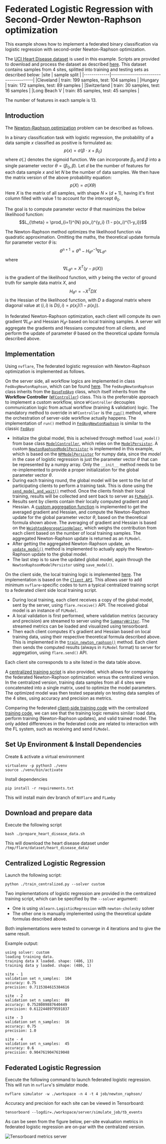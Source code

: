 # Federated Logistic Regression with Second-Order Newton-Raphson optimization

This example shows how to implement a federated binary
classification via logistic regression with second-order Newton-Raphson optimization.

The [UCI Heart Disease
dataset](https://archive.ics.uci.edu/dataset/45/heart+disease) is
used in this example. Scripts are provided to download and process the
dataset as described
[here](https://github.com/owkin/FLamby/tree/main/flamby/datasets/fed_heart_disease). This
dataset contains samples from 4 sites, splitted into training and
testing sets as described below:
|site         | sample split                          |
|-------------|---------------------------------------|
|Cleveland    | train: 199 samples, test: 104 samples |
|Hungary      | train: 172 samples, test: 89 samples  |
|Switzerland  | train: 30 samples, test: 16 samples   |
|Long Beach V | train: 85 samples, test: 45 samples   |

The number of features in each sample is 13.

## Introduction

The [Newton-Raphson
optimization](https://en.wikipedia.org/wiki/Newton%27s_method) problem
can be described as follows.

In a binary classification task with logistic regression, the
probability of a data sample $x$ classified as positive is formulated
as:
$$p(x) = \sigma(\beta \cdot x + \beta_{0})$$
where $\sigma(.)$ denotes the sigmoid function. We can incorporate
$\beta_{0}$ and $\beta$ into a single parameter vector $\theta =
( \beta_{0},  \beta)$. Let $d$ be the number
of features for each data sample $x$ and let $N$ be the number of data
samples. We then have the matrix version of the above probability
equation:
$$p(X) = \sigma( X \theta )$$
Here $X$ is the matrix of all samples, with shape $N \times (d+1)$,
having it's first column filled with value 1 to account for the
intercept $\theta_{0}$.

The goal is to compute parameter vector $\theta$ that maximizes the
below likelihood function:
$$L_{\theta} = \prod_{i=1}^{N} p(x_i)^{y_i} (1 - p(x_i)^{1-y_i})$$

The Newton-Raphson method optimizes the likelihood function via
quadratic approximation. Omitting the maths, the theoretical update
formula for parameter vector $\theta$ is:
$$\theta^{n+1} = \theta^{n} - H_{\theta^{n}}^{-1} \nabla L_{\theta^{n}}$$
where
$$\nabla L_{\theta^{n}} = X^{T}(y - p(X))$$
is the gradient of the likelihood function, with $y$ being the vector
of ground truth for sample data matrix $X$,  and
$$H_{\theta^{n}} = -X^{T} D X$$
is the Hessian of the likelihood function, with $D$ a diagonal matrix
where diagonal value at $(i,i)$ is $D(i,i) = p(x_i) (1 - p(x_i))$.

In federated Newton-Raphson optimization, each client will compute its
own gradient $\nabla L_{\theta^{n}}$ and Hessian $H_{\theta^{n}}$
based on local training samples. A server will aggregate the gradients
and Hessians computed from all clients, and perform the update of
parameter $\theta$ based on the theoretical update formula described
above.

## Implementation

Using `nvflare`, The federated logistic regression with Newton-Raphson
optimization is implemented as follows.

On the server side, all workflow logics are implemented in
class `FedAvgNewtonRaphson`, which can be found
[here](job/newton_raphson/app/custom/newton_raphson_workflow.py). The
`FedAvgNewtonRaphson` class inherits from the
[`BaseFedAvg`](https://github.com/NVIDIA/NVFlare/blob/main/nvflare/app_common/workflows/base_fedavg.py)
class, which itself inherits from the **Workflow Controller**
([`WFController`](https://github.com/NVIDIA/NVFlare/blob/main/nvflare/app_common/workflows/wf_controller.py))
class. This is the preferrable approach to implement a custom
workflow, since `WFController` decouples communication logic from
actual workflow (training & validation) logic. The mandatory
method to override in `WFController` is the
[`run()`](https://github.com/NVIDIA/NVFlare/blob/main/nvflare/app_common/workflows/wf_controller.py#L37)
method, where the orchestration of server-side workflow actually
happens. The implementation of `run()` method in
[`FedAvgNewtonRaphson`](job/newton_raphson/app/custom/newton_raphson_workflow.py)
is similar to the classic
[`FedAvg`](https://github.com/NVIDIA/NVFlare/blob/main/nvflare/app_common/workflows/fedavg.py#L44):
- Initialize the global model, this is acheived through method `load_model()`
  from base class
  [`ModelController`](https://github.com/NVIDIA/NVFlare/blob/main/nvflare/app_common/workflows/model_controller.py#L292),
  which relies on the
  [`ModelPersistor`](https://nvflare.readthedocs.io/en/main/glossary.html#persistor). A
  custom
  [`NewtonRaphsonModelPersistor`](job/newton_raphson/app/custom/newton_raphson_persistor.py)
  is implemented in this example, which is based on the
  [`NPModelPersistor`](https://github.com/NVIDIA/NVFlare/blob/main/nvflare/app_common/np/np_model_persistor.py)
  for numpy data, since the _model_ in the case of logistic regression
  is just the parameter vector $\theta$ that can be represented by a
  numpy array. Only the `__init__` method needs to be re-implemented
  to provide a proper initialization for the global parameter vector
  $\theta$.
- During each training round, the global model will be sent to the
  list of participating clients to perform a training task. This is
  done using the
  [`send_model_and_wait()`](https://github.com/NVIDIA/NVFlare/blob/main/nvflare/app_common/workflows/wf_controller.py#L41)
  method. Once
  the clients finish their local training, results will be collected
  and sent back to server as
  [`FLModel`](https://nvflare.readthedocs.io/en/main/programming_guide/fl_model.html#flmodel)s.
- Results sent by clients contain their locally computed gradient and
  Hessian. A [custom aggregation
  function](job/newton_raphson/app/custom/newton_raphson_workflow.py#L111)
  is implemented to get the averaged gradient and Hessian, and compute
  the Newton-Raphson update for the global parameter vector $\theta$,
  based on the theoretical formula shown above. The averaging of
  gradient and Hessian is based on the
  [`WeightedAggregationHelper`](https://github.com/NVIDIA/NVFlare/blob/main/nvflare/app_common/aggregators/weighted_aggregation_helper.py#L20),
  which weighs the contribution from each client based on the number
  of local training samples. The aggregated Newton-Raphson update is
  returned as an `FLModel`.
- After getting the aggregated Newton-Raphson update, an
  [`update_model()`](job/newton_raphson/app/custom/newton_raphson_workflow.py#L172)
  method is implemented to actually apply the Newton-Raphson update to
  the global model.
- The last step is to save the updated global model, again through
  the `NewtonRaphsonModelPersistor` using `save_model()`.


On the client side, the local training logic is implemented
[here](job/newton_raphson/app/custom/newton_raphson_train.py). The
implementation is based on the [`Client
API`](https://nvflare.readthedocs.io/en/main/programming_guide/execution_api_type.html#client-api). This
allows user to add minimum `nvflare`-specific codes to turn a typical
centralized training script to a federated client side local training
script.
- During local training, each client receives a copy of the global
  model, sent by the server, using `flare.receive()` API. The received
  global model is an instance of `FLModel`.
- A local validation is first performed, where validation metrics
  (accuracy and precision) are streamed to server using the
  [`SummaryWriter`](https://nvflare.readthedocs.io/en/main/apidocs/nvflare.client.tracking.html#nvflare.client.tracking.SummaryWriter). The
  streamed metrics can be loaded and visualized using tensorboard.
- Then each client computes it's gradient and Hessian based on local
  training data, using their respective theoretical formula described
  above. This is implemented in the
  [`train_newton_raphson()`](job/newton_raphson/app/custom/newton_raphson_train.py#L82)
  method. Each client then sends the computed results (always in
  `FLModel` format) to server for aggregation, using `flare.send()`
  API.

Each client site corresponds to a site listed in the data table above.

A [centralized training script](./train_centralized.py) is also
provided, which allows for comparing the federated Newton-Raphson
optimization versus the centralized version. In the centralized
version, training data samples from all 4 sites were concatenated into
a single matrix, used to optimize the model parameters. The
optimized model was then tested separately on testing data samples of
the 4 sites, using accuracy and precision as metrics.

Comparing the federated [client-side training
code](job/newton_raphson/app/custom/newton_raphson_train.py) with the
centralized [training code](./train_centralized.py), we can see that
the training logic remains similar: load data, perform training
(Newton-Raphson updates), and valid trained model. The only added
differences in the federated code are related to interaction with the
FL system, such as receiving and send `FLModel`.

## Set Up Environment & Install Dependencies

Create & activate a virtual environment
```
virtualenv -p python3 ./venv
source ./venv/bin/activate
```

Install dependencies
```
pip install -r requirements.txt
```
This will install main dev branch of `NVFlare` and `FLamby`

## Download and prepare data

Execute the following script
```
bash ./prepare_heart_disease_data.sh
```
This will download the heart disease dataset under
`/tmp/flare/dataset/heart_disease_data/`

## Centralized Logistic Regression

Launch the following script:
```
python ./train_centralized.py --solver custom
```

Two implementations of logistic regression are provided in the
centralized training script, which can be specified by the `--solver`
argument:
- One is using `sklearn.LogisticRegression` with `newton-cholesky`
  solver
- The other one is manually implemented using the theoretical update
  formulas described above.

Both implementations were tested to converge in 4 iterations and to
give the same result.

Example output:
```
using solver: custom
loading training data.
training data X loaded. shape: (486, 13)
training data y loaded. shape: (486, 1)

site - 1
validation set n_samples:  104
accuracy: 0.75
precision: 0.7115384615384616

site - 2
validation set n_samples:  89
accuracy: 0.7528089887640449
precision: 0.6122448979591837

site - 3
validation set n_samples:  16
accuracy: 0.75
precision: 1.0

site - 4
validation set n_samples:  45
accuracy: 0.6
precision: 0.9047619047619048
```

## Federated Logistic Regression

Execute the following command to launch federated logistic
regression. This will run in `nvflare`'s simulator mode.
```
nvflare simulator -w ./workspace -n 4 -t 4 job/newton_raphson/
```

Accuracy and precision for each site can be viewed in Tensorboard:
```
tensorboard --logdir=./workspace/server/simulate_job/tb_events
```
As can be seen from the figure below, per-site evaluation metrics in
federated logistic regression are on-par with the centralized version.

<img src="./figs/tb-metrics.png" alt="Tensorboard metrics server"/>
